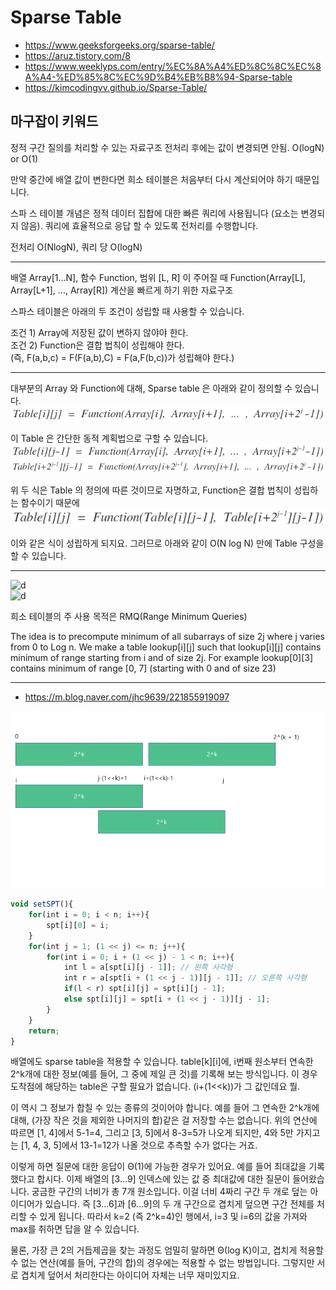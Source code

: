 # Sparse Table

- https://www.geeksforgeeks.org/sparse-table/
- https://aruz.tistory.com/8
- https://www.weeklyps.com/entry/%EC%8A%A4%ED%8C%8C%EC%8A%A4-%ED%85%8C%EC%9D%B4%EB%B8%94-Sparse-table
- https://kimcodingvv.github.io/Sparse-Table/

## 마구잡이 키워드

정적 구간 질의를 처리할 수 있는 자료구조 전처리 후에는 값이 변경되면 안됨. O(logN) or O(1)

만약 중간에 배열 값이 변한다면 희소 테이블은 처음부터 다시 계산되어야 하기 때문입니다.

스파 스 테이블 개념은 정적 데이터 집합에 대한 빠른 쿼리에 사용됩니다 (요소는 변경되지 않음). 쿼리에 효율적으로 응답 할 수 있도록 전처리를 수행합니다.

전처리 O(NlogN), 쿼리 당 O(logN)

---

배열 Array[1...N], 함수 Function, 범위 [L, R] 이 주어질 때 Function(Array[L], Array[L+1], ..., Array[R]) 계산을 빠르게 하기 위한 자료구조

스파스 테이블은 아래의 두 조건이 성립할 때 사용할 수 있습니다.

조건 1) Array에 저장된 값이 변하지 않야야 한다.  
조건 2) Function은 결합 법칙이 성립해야 한다.  
(즉, F(a,b,c) = F(F(a,b),C) = F(a,F(b,c))가 성립해야 한다.)

---

대부분의 Array 와 Function에 대해, Sparse table 은 아래와 같이 정의할 수 있습니다.  
![img.png](img.png)
  
이 Table 은 간단한 동적 계획법으로 구할 수 있습니다.  
![img_1.png](img_1.png)  
![img_2.png](img_2.png)  

위 두 식은 Table 의 정의에 따른 것이므로 자명하고, Function은 결합 법칙이 성립하는 함수이기 때문에  
![img_3.png](img_3.png)

이와 같은 식이 성립하게 되지요. 그러므로 아래와 같이 O(N log N) 만에 Table 구성을 할 수 있습니다.


---
![d](https://drive.google.com/uc?id=1pNFObaPNKb_pRIaqlf1cdyAtNGpk-gAO)  
![d](https://drive.google.com/uc?id=1Hg76nRSOW_SULy58jHvVcCp5vmRJVko-)  

희소 테이블의 주 사용 목적은 RMQ(Range Minimum Queries)

The idea is to precompute minimum of all subarrays of size 2j where j varies from 0 to Log n. We make a table
lookup[i][j] such that lookup[i][j] contains minimum of range starting from i and of size 2j. For example lookup[0][3]
contains minimum of range [0, 7] (starting with 0 and of size 23)



---
- https://m.blog.naver.com/jhc9639/221855919097

![img_3.png](img_4.png)


```javascript
void setSPT(){
    for(int i = 0; i < n; i++){
        spt[i][0] = i;
    }
    for(int j = 1; (1 << j) <= n; j++){
        for(int i = 0; i + (1 << j) - 1 < n; i++){
            int l = a[spt[i][j - 1]]; // 왼쪽 사각형
            int r = a[spt[i + (1 << j - 1)][j - 1]]; // 오른쪽 사각형
            if(l < r) spt[i][j] = spt[i][j - 1]; 
            else spt[i][j] = spt[i + (1 << j - 1)][j - 1];
        }
    }
    return;
}
```
배열에도 sparse table을 적용할 수 있습니다.
table[k][i]에, i번째 원소부터 연속한 2^k개에 대한 정보(예를 들어, 그 중에 제일 큰 것)를 기록해 보는 방식입니다.
이 경우 도착점에 해당하는 table은 구할 필요가 없습니다. (i+(1<<k))가 그 값인데요 뭘.

이 역시 그 정보가 합칠 수 있는 종류의 것이어야 합니다.
예를 들어 그 연속한 2^k개에 대해, (가장 작은 것을 제외한 나머지의 합)같은 걸 저장할 수는 없습니다.
위의 연산에 따르면 [1, 4]에서 5-1=4, 그리고 [3, 5]에서 8-3=5가 나오게 되지만,
4와 5만 가지고는 [1, 4, 3, 5]에서 13-1=12가 나올 것으로 추측할 수가 없다는 거죠.

이렇게 하면 질문에 대한 응답이 Θ(1)에 가능한 경우가 있어요.
예를 들어 최대값을 기록했다고 합시다.
이제 배열의 [3...9] 인덱스에 있는 값 중 최대값에 대한 질문이 들어왔습니다.
궁금한 구간의 너비가 총 7개 원소입니다. 이걸 너비 4짜리 구간 두 개로 덮는 아이디어가 있습니다.
즉 [3...6]과 [6...9]의 두 개 구간으로 겹치게 덮으면 구간 전체를 처리할 수 있게 됩니다.
따라서 k=2 (즉 2^k=4)인 행에서, i=3 및 i=6의 값을 가져와 max를 취하면 답을 알 수 있습니다.

물론, 가장 큰 2의 거듭제곱을 찾는 과정도 엄밀히 말하면 Θ(log K)이고,
겹치게 적용할 수 없는 연산(예를 들어, 구간의 합)의 경우에는 적용할 수 없는 방법입니다.
그렇지만 서로 겹치게 덮어서 처리한다는 아이디어 자체는 너무 재미있지요.